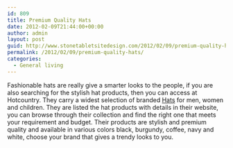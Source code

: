 ```yaml
---
id: 809
title: Premium Quality Hats
date: 2012-02-09T21:44:00+00:00
author: admin
layout: post
guid: http://www.stonetabletsitedesign.com/2012/02/09/premium-quality-hats/
permalink: /2012/02/09/premium-quality-hats/
categories:
  - General living
---
```

Fashionable hats are really give a smarter looks to the people, if you are also searching for the stylish hat products, then you can access at Hotcountry. They carry a widest selection of branded [Hats](http://www.hatcountry.com/Hats/) for men, women and children. They are listed the hat products with details in their website, you can browse through their collection and find the right one that meets your requirement and budget. Their products are stylish and premium quality and available in various colors black, burgundy, coffee, navy and white, choose your brand that gives a trendy looks to you.